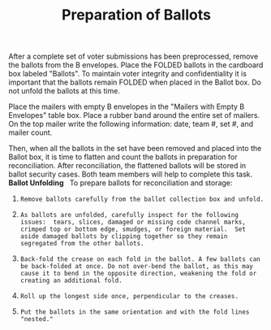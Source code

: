 ﻿---
layout: slide
title: "Preparation of Ballots"
---

After a complete set of voter submissions has been preprocessed, remove the ballots from the B envelopes.  Place the FOLDED ballots in the cardboard box labeled "Ballots".  To maintain voter integrity and confidentiality it is important that the ballots remain FOLDED when placed in the Ballot box.  Do not unfold the ballots at this time.  

Place the mailers with empty B envelopes in the "Mailers with Empty B Envelopes" table box.  Place a rubber band around the entire set of mailers.  On the top mailer write the following information:  date, team #, set #, and mailer count.

Then, when all the ballots in the set have been removed and placed into the Ballot box, it is time to flatten and count the ballots in preparation for reconciliation.  After reconciliation, the flattened ballots will be stored in ballot security cases.  Both team members will help to complete this task.
 
**Ballot Unfolding** 
 
To prepare ballots for reconciliation and storage:
 
1.     Remove ballots carefully from the ballot collection box and unfold.  
2.     As ballots are unfolded, carefully inspect for the following issues:  tears, slices, damaged or missing code channel marks, crimped top or bottom edge, smudges, or foreign material.  Set aside damaged ballots by clipping together so they remain segregated from the other ballots.
3.     Back-fold the crease on each fold in the ballot. A few ballots can be back-folded at once. Do not over-bend the ballot, as this may cause it to bend in the opposite direction, weakening the fold or creating an additional fold.
4.     Roll up the longest side once, perpendicular to the creases.
5.     Put the ballots in the same orientation and with the fold lines "nested." 
 